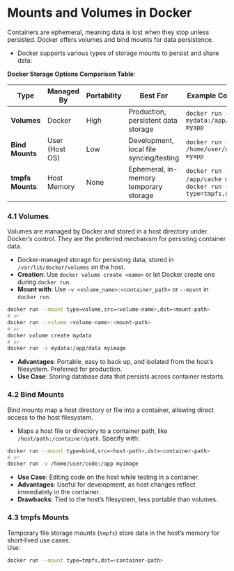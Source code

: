 # Mounts and Volumes in Docker
Containers are ephemeral, meaning data is lost when they stop unless persisted. Docker offers volumes and bind mounts for data persistence.
- Docker supports various types of storage mounts to persist and share data:

**Docker Storage Options Comparison Table**:

| **Type**         | **Managed By** | **Portability** | **Best For**                            | **Example Command**                                                                 |
|------------------|----------------|------------------|-----------------------------------------|--------------------------------------------------------------------------------------|
| **Volumes**       | Docker          | High             | Production, persistent data storage     | `docker run -v mydata:/app/data myapp`                                              |
| **Bind Mounts**   | User (Host OS)  | Low              | Development, local file syncing/testing | `docker run -v /home/user/app:/app myapp`                                           |
| **tmpfs Mounts**  | Host Memory     | None             | Ephemeral, in-memory temporary storage  | `docker run --tmpfs /app/cache myapp` or `docker run --mount type=tmpfs,dst=/tmp`  |


### 4.1 Volumes
Volumes are managed by Docker and stored in a host directory under Docker’s control. They are the preferred mechanism for persisting container data. 
- Docker-managed storage for persisting data, stored in `/var/lib/docker/volumes` on the host.
- **Creation**: Use `docker volume create <name>` or let Docker create one during `docker run`.
- **Mount with**: Use `-v <volume_name>:<container_path>` or `--mount` in `docker run`.
```bash
docker run --mount type=volume,src=<volume-name>,dst=<mount-path>
# or
docker run --volume <volume-name>:<mount-path>
# or
docker volume create mydata
# or
docker run -v mydata:/app/data myimage
``` 
- **Advantages**: Portable, easy to back up, and isolated from the host’s filesystem. Preferred for production.
- **Use Case**: Storing database data that persists across container restarts.

### 4.2 Bind Mounts
Bind mounts map a host directory or file into a container, allowing direct access to the host filesystem.  
- Maps a host file or directory to a container path, like `/host/path:/container/path`.
Specify with:  
```bash
docker run --mount type=bind,src=<host-path>,dst=<container-path>
# or
docker run -v /home/user/code:/app myimage
``` 
- **Use Case**: Editing code on the host while testing in a container.
- **Advantages**: Useful for development, as host changes reflect immediately in the container.
- **Drawbacks**: Tied to the host’s filesystem, less portable than volumes.



### 4.3 tmpfs Mounts
Temporary file storage mounts (`tmpfs`) store data in the host’s memory for short‑lived use cases.  
Use:  
```bash
docker run --mount type=tmpfs,dst=<container-path>
``` 
